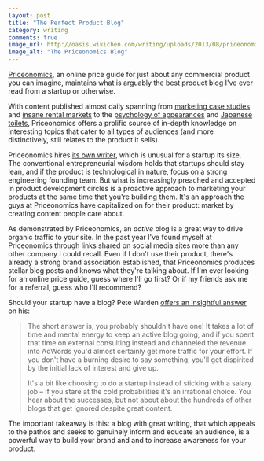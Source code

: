 ```yaml
---
layout: post
title: "The Perfect Product Blog"
category: writing
comments: true
image_url: http://oasis.wikichen.com/writing/uploads/2013/08/priceonomics.jpg
image_alt: "The Priceonomics Blog"
---
```


[Priceonomics](http://priceonomics.com/), an online price guide for just about any commercial product you can imagine, maintains what is arguably the best product blog I've ever read from a startup or otherwise.

With content published almost daily spanning from [marketing case studies][marketing] and [insane rental markets][rental] to the [psychology of appearances][psych] and [Japanese toilets][toilets], Priceonomics offers a prolific source of in-depth knowledge on interesting topics that cater to all types of audiences (and more distinctively, still relates to the product it sells).

[marketing]: http://priceonomics.com/americans-thought-they-smelled-fine-until/
[rental]: http://priceonomics.com/the-san-francisco-rent-explosion/
[psych]: http://blog.priceonomics.com/post/48869654882/being-really-really-ridiculously-good-looking
[toilets]: http://priceonomics.com/toilets/#japanese

Priceonomics hires [its own writer][writer], which is unusual for a startup its size. The conventional entrepreneurial wisdom holds that startups should stay lean, and if the product is technological in nature, focus on a strong engineering founding team. But what is increasingly preached and accepted in product development circles is a proactive approach to marketing your products at the same time that you're building them. It's an approach the guys at Priceonomics have capitalized on for their product: market by creating content people care about.

As demonstrated by Priceonomics, an *active* blog is a great way to drive organic traffic to your site. In the past year I've found myself at Priceonomics through links shared on social media sites more than any other company I could recall. Even if I don't use their product, there's already a strong brand association established, that Priceonomics produces stellar blog posts and knows what they're talking about. If I'm ever looking for an online price guide, guess where I'll go first? Or if my friends ask me for a referral, guess who I'll recommend?

[writer]: http://priceonomics.com/about/

Should your startup have a blog? Pete Warden [offers an insightful answer][answer] on his:

> The short answer is, you probably shouldn't have one! It takes a lot of time and mental energy to keep an active blog going, and if you spent that time on external consulting instead and channeled the revenue into AdWords you'd almost certainly get more traffic for your effort. If you don't have a burning desire to say something, you'll get dispirited by the initial lack of interest and give up.
>
> It's a bit like choosing to do a startup instead of sticking with a salary job – if you stare at the cold probabilities it's an irrational choice. You hear about the successes, but not about about the hundreds of other blogs that get ignored despite great content.

[answer]: http://petewarden.com/2010/10/11/why-should-startups-blog/

The important takeaway is this: a blog with great writing, that which appeals to the pathos and seeks to genuinely inform and educate an audience, is a powerful way to build your brand and and to increase awareness for your product.